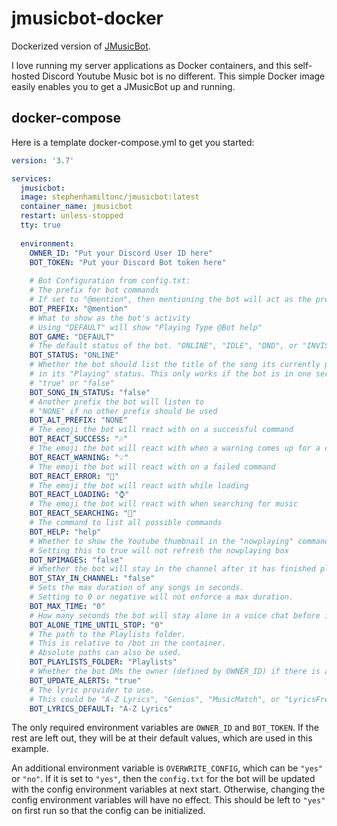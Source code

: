# jmusicbot-docker
Dockerized version of [JMusicBot](https://github.com/jagrosh/MusicBot).

I love running my server applications as Docker containers,
and this self-hosted Discord Youtube Music bot is no different.
This simple Docker image easily enables you to get a JMusicBot up and running.

## docker-compose
Here is a template docker-compose.yml to get you started:
```yml
version: '3.7'

services:
  jmusicbot:
  image: stephenhamiltonc/jmusicbot:latest
  container_name: jmusicbot
  restart: unless-stopped
  tty: true
  
  environment:
    OWNER_ID: "Put your Discord User ID here"
    BOT_TOKEN: "Put your Discord Bot token here"
    
    # Bot Configuration from config.txt:
    # The prefix for bot commands
    # If set to "@mention", then mentioning the bot will act as the prefix
    BOT_PREFIX: "@mention"
    # What to show as the bot's activity
    # Using "DEFAULT" will show "Playing Type @Bot help"
    BOT_GAME: "DEFAULT"
    # The default status of the bot. "ONLINE", "IDLE", "DND", or "INVISIBLE"
    BOT_STATUS: "ONLINE"
    # Whether the bot should list the title of the song its currently playing
    # in its "Playing" status. This only works if the bot is in one server.
    # "true" or "false"
    BOT_SONG_IN_STATUS: "false"
    # Another prefix the bot will listen to
    # "NONE" if no other prefix should be used
    BOT_ALT_PREFIX: "NONE"
    # The emoji the bot will react with on a successful command
    BOT_REACT_SUCCESS: "🎶"
    # The emoji the bot will react with when a warning comes up for a command
    BOT_REACT_WARNING: "💡"
    # The emoji the bot will react with on a failed command
    BOT_REACT_ERROR: "🚫"
    # The emoji the bot will react with while loading
    BOT_REACT_LOADING: "⌚"
    # The emoji the bot will react with when searching for music
    BOT_REACT_SEARCHING: "🔎"
    # The command to list all possible commands
    BOT_HELP: "help"
    # Whether to show the Youtube thumbnail in the "nowplaying" command
    # Setting this to true will not refresh the nowplaying box
    BOT_NPIMAGES: "false"
    # Whether the bot will stay in the channel after it has finished playing the queue
    BOT_STAY_IN_CHANNEL: "false"
    # Sets the max duration of any songs in seconds.
    # Setting to 0 or negative will not enforce a max duration.
    BOT_MAX_TIME: "0"
    # How many seconds the bot will stay alone in a voice chat before it leaves
    BOT_ALONE_TIME_UNTIL_STOP: "0"
    # The path to the Playlists folder. 
    # This is relative to /bot in the container.
    # Absolute paths can also be used.
    BOT_PLAYLISTS_FOLDER: "Playlists"
    # Whether the bot DMs the owner (defined by OWNER_ID) if there is an update available
    BOT_UPDATE_ALERTS: "true"
    # The lyric provider to use.
    # This could be "A-Z Lyrics", "Genius", "MusicMatch", or "LyricsFreak"
    BOT_LYRICS_DEFAULT: "A-Z Lyrics"
```
The only required environment variables are `OWNER_ID` and `BOT_TOKEN`.
If the rest are left out, they will be at their default values, which are used in this example.

An additional environment variable is `OVERWRITE_CONFIG`, which can be `"yes"` or `"no"`.
If it is set to `"yes"`, then the `config.txt` for the bot will be updated with the config environment variables at next start.
Otherwise, changing the config environment variables will have no effect.
This should be left to `"yes"` on first run so that the config can be initialized.
